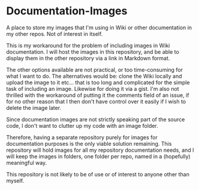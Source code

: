 # Documentation-Images
A place to store my images that I'm using in Wiki or other documentation in my other repos. Not of interest in itself.

This is my workaround for the problem of including images in Wiki documentation. I will host the images in this repository, and be able to display them in the other repository via a link in Markdown format.

The other options available are not practical, or too time-consuming for what I want to do. The alternatives would be: clone the Wiki locally and upload the image to it etc... that is too long and complicated for the simple task of including an image. Likewise for doing it via a gist. I'm also not thrilled with the workaround of putting it the comments field of an issue, if for no other reason that I then don't have control over it easily if I wish to delete the image later.

Since documentation images are not strictly speaking part of the source code, I don't want to clutter up my code with an image folder. 

Therefore, having a separate repository purely for images for documentation purposes is the only viable solution remaining. This repository will hold images for all my repository documentation needs, and I will keep the images in folders, one folder per repo, named in a (hopefully) meaningful way.

This repository is not likely to be of use or of interest to anyone other than myself.
